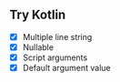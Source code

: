 ## Try Kotlin

- [x] Multiple line string
- [x] Nullable
- [x] Script arguments
- [x] Default argument value